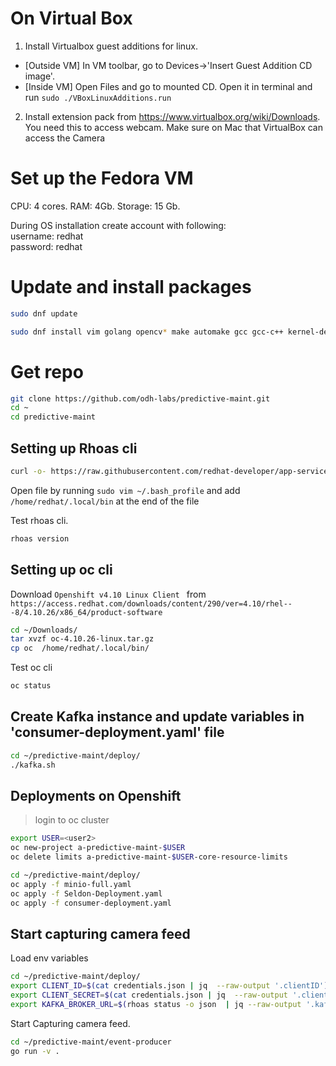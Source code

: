 # On Virtual Box
1. Install Virtualbox guest additions for linux. 
- [Outside VM] In VM toolbar, go to Devices->'Insert Guest Addition CD image'. 
- [Inside VM] Open Files and go to mounted CD. Open it in terminal and run `sudo ./VBoxLinuxAdditions.run`
2. Install extension pack from https://www.virtualbox.org/wiki/Downloads. You need this to access webcam. Make sure on Mac that VirtualBox can access the Camera


# Set up the Fedora VM
CPU: 4 cores. 
RAM: 4Gb. 
Storage: 15 Gb. 

During OS installation create account with following:   
username: redhat  
password: redhat  

# Update and install packages
```sh
sudo dnf update
```

```sh
sudo dnf install vim golang opencv* make automake gcc gcc-c++ kernel-devel  
```

# Get repo
```sh
git clone https://github.com/odh-labs/predictive-maint.git  
cd ~
cd predictive-maint  
```

## Setting up Rhoas cli
```sh
curl -o- https://raw.githubusercontent.com/redhat-developer/app-services-cli/main/scripts/install.sh | bash 
``` 
Open file by running `sudo vim ~/.bash_profile` and add `/home/redhat/.local/bin` at the end of the file    

Test rhoas cli. 
``` sh
rhoas version  
```

## Setting up oc cli
Download `Openshift v4.10 Linux Client ` from `https://access.redhat.com/downloads/content/290/ver=4.10/rhel---8/4.10.26/x86_64/product-software`  

```sh
cd ~/Downloads/  
tar xvzf oc-4.10.26-linux.tar.gz  
cp oc  /home/redhat/.local/bin/  
```

Test oc cli
```sh
oc status
```

## Create Kafka instance and update variables in 'consumer-deployment.yaml' file
```sh
cd ~/predictive-maint/deploy/  
./kafka.sh  
```

## Deployments on Openshift
> login to oc cluster  
```sh
export USER=<user2>  
oc new-project a-predictive-maint-$USER  
oc delete limits a-predictive-maint-$USER-core-resource-limits  

cd ~/predictive-maint/deploy/  
oc apply -f minio-full.yaml  
oc apply -f Seldon-Deployment.yaml  
oc apply -f consumer-deployment.yaml  
```

## Start capturing camera feed
Load env variables  
```sh
cd ~/predictive-maint/deploy/
export CLIENT_ID=$(cat credentials.json | jq  --raw-output '.clientID')
export CLIENT_SECRET=$(cat credentials.json | jq  --raw-output '.clientSecret')
export KAFKA_BROKER_URL=$(rhoas status -o json  | jq --raw-output '.kafka.bootstrap_server_host')
```
Start Capturing camera feed.  
  
```sh
cd ~/predictive-maint/event-producer 
go run -v .
```
  
